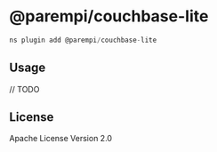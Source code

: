 # @parempi/couchbase-lite

```javascript
ns plugin add @parempi/couchbase-lite
```

## Usage

// TODO

## License

Apache License Version 2.0
